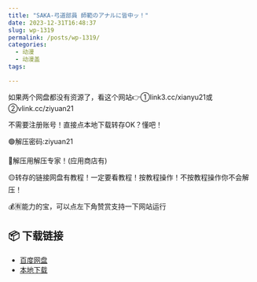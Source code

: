 ```yaml
---
title: "SAKA-弓道部員 師範のアナルに皆中ッ！"
date: 2023-12-31T16:48:37
slug: wp-1319
permalink: /posts/wp-1319/
categories:
  - 动漫
  - 动漫盖
tags:

---
```


如果两个网盘都没有资源了，看这个网站👉①link3.cc/xianyu21或②vlink.cc/ziyuan21

不需要注册账号！直接点本地下载转存OK？懂吧！

🟢解压密码:ziyuan21

🔵解压用解压专家！(应用商店有)

🟡转存的链接网盘有教程！一定要看教程！按教程操作！不按教程操作你不会解压！

💰🈶能力的宝，可以点左下角赞赏支持一下网站运行

## 📦 下载链接
- [百度网盘](https://blziyuan21.com/pay-download/1319?key=ccf5575cb1&down_id=0)
- [本地下载](https://blziyuan21.com/pay-download/1319?key=ccf5575cb1&down_id=1)

